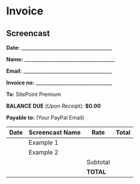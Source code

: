 # Invoice

## Screencast 

**Date:** ______________________________________

**Name:** ______________________________________

**Email:** _____________________________________

**Invoice no:** ________________________________

**To:** SitePoint Premium

**BALANCE DUE** (*Upon Receipt*): **$0.00**

**Payable to:** (Your PayPal Email)

|Date|Screencast Name|Rate     |Total|
|----|---------------|---------|-----|
|    |Example 1      |         |     |
|    |Example 2      |         |     |
|    |               |Subtotal |     |
|    |               |**TOTAL**|     |

